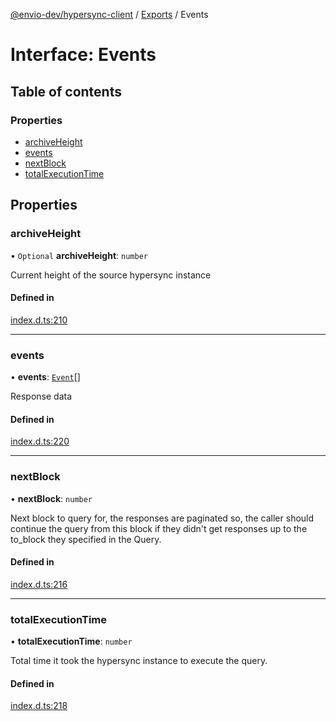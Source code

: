 [@envio-dev/hypersync-client](../README.md) / [Exports](../modules.md) / Events

# Interface: Events

## Table of contents

### Properties

- [archiveHeight](Events.md#archiveheight)
- [events](Events.md#events)
- [nextBlock](Events.md#nextblock)
- [totalExecutionTime](Events.md#totalexecutiontime)

## Properties

### archiveHeight

• `Optional` **archiveHeight**: `number`

Current height of the source hypersync instance

#### Defined in

[index.d.ts:210](https://github.com/Float-Capital/hypersync-client-node/blob/8a88f3d/index.d.ts#L210)

___

### events

• **events**: [`Event`](Event.md)[]

Response data

#### Defined in

[index.d.ts:220](https://github.com/Float-Capital/hypersync-client-node/blob/8a88f3d/index.d.ts#L220)

___

### nextBlock

• **nextBlock**: `number`

Next block to query for, the responses are paginated so,
 the caller should continue the query from this block if they
 didn't get responses up to the to_block they specified in the Query.

#### Defined in

[index.d.ts:216](https://github.com/Float-Capital/hypersync-client-node/blob/8a88f3d/index.d.ts#L216)

___

### totalExecutionTime

• **totalExecutionTime**: `number`

Total time it took the hypersync instance to execute the query.

#### Defined in

[index.d.ts:218](https://github.com/Float-Capital/hypersync-client-node/blob/8a88f3d/index.d.ts#L218)
